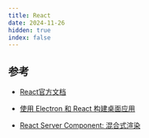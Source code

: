 ```yaml
---
title: React
date: 2024-11-26
hidden: true
index: false
---
```


<Catalog />

## 参考

- [React官方文档](https://zh-hans.react.dev/learn)

- [使用 Electron 和 React 构建桌面应用](https://cloud.tencent.com/developer/article/2071153)

- [React Server Component: 混合式渲染](https://juejin.cn/post/7171366091459919879)

